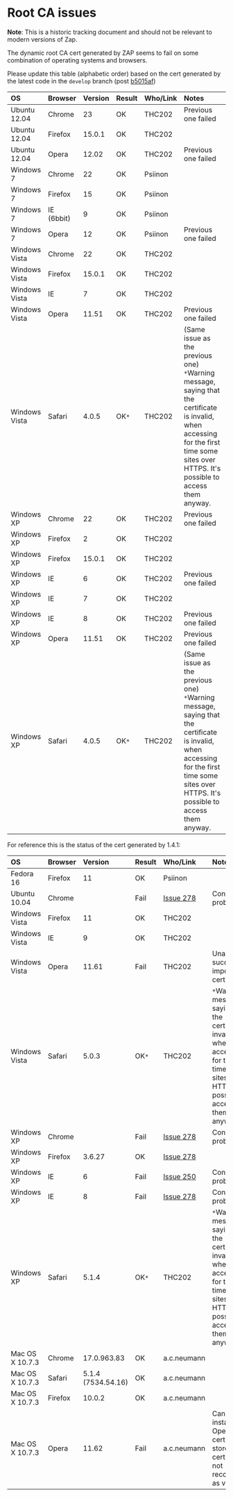 # Root CA issues

**Note**: This is a historic tracking document and should not be relevant to modern versions of Zap.

The dynamic root CA cert generated by ZAP seems to fail on some combination of operating systems and browsers.

Please update this table (alphabetic order) based on the cert generated by the latest code in the `develop` branch (post [b5015af](https://github.com/zaproxy/zaproxy/commit/b5015af2b50660b539d5a08c1de6932edaf4aa3e))

| **OS** | **Browser** | **Version** | **Result** | **Who/Link** | **Notes** |
|:-------|:------------|:------------|:-----------|:-------------|:----------|
| Ubuntu 12.04 | Chrome      | 23          | OK         | THC202       | Previous one failed |
| Ubuntu 12.04 | Firefox     | 15.0.1      | OK         | THC202       |           |
| Ubuntu 12.04 | Opera       | 12.02       | OK         | THC202       | Previous one failed |
| Windows 7 | Chrome      | 22          | OK         | Psiinon      |           |
| Windows 7 | Firefox     | 15          | OK         | Psiinon      |           |
| Windows 7 | IE (6bbit)  | 9           | OK         | Psiinon      |           |
| Windows 7 | Opera       | 12          | OK         | Psiinon      | Previous one failed |
| Windows Vista | Chrome      | 22          | OK         | THC202       |           |
| Windows Vista | Firefox     | 15.0.1      | OK         | THC202       |           |
| Windows Vista | IE          | 7           | OK         | THC202       |           |
| Windows Vista | Opera       | 11.51       | OK         | THC202       | Previous one failed |
| Windows Vista | Safari      | 4.0.5       | OK`*`      | THC202       | (Same issue as the previous one) `*`Warning message, saying that the certificate is invalid, when accessing for the first time some sites over HTTPS. It's possible to access them anyway. |
| Windows XP | Chrome      | 22          | OK         | THC202       | Previous one failed |
| Windows XP | Firefox     | 2           | OK         | THC202       |           |
| Windows XP | Firefox     | 15.0.1      | OK         | THC202       |           |
| Windows XP | IE          | 6           | OK         | THC202       | Previous one failed |
| Windows XP | IE          | 7           | OK         | THC202       |           |
| Windows XP | IE          | 8           | OK         | THC202       | Previous one failed |
| Windows XP | Opera       | 11.51       | OK         | THC202       | Previous one failed |
| Windows XP | Safari      | 4.0.5       | OK`*`      | THC202       | (Same issue as the previous one) `*`Warning message, saying that the certificate is invalid, when accessing for the first time some sites over HTTPS. It's possible to access them anyway. |

For reference this is the status of the cert generated by 1.4.1:

| **OS** | **Browser** | **Version** | **Result** | **Who/Link** | **Notes** |
|:-------|:------------|:------------|:-----------|:-------------|:----------|
| Fedora 16 | Firefox     | 11          | OK         | Psiinon      |           |
| Ubuntu 10.04 | Chrome      |             | Fail       | [Issue 278](https://github.com/zaproxy/zaproxy/issues/278) | Connection problems |
| Windows Vista | Firefox     | 11          | OK         | THC202       |           |
| Windows Vista | IE          | 9           | OK         | THC202       |           |
| Windows Vista | Opera       | 11.61       | Fail       | THC202       | Unable to successfully import the certificate |
| Windows Vista | Safari      | 5.0.3       | OK`*`      | THC202       | `*`Warning message, saying that the certificate is invalid, when accessing for the first time some sites over HTTPS. It's possible to access them anyway. |
| Windows XP | Chrome      |             | Fail       | [Issue 278](https://github.com/zaproxy/zaproxy/issues/278) | Connection problems |
| Windows XP | Firefox     | 3.6.27      | OK         | [Issue 278](https://github.com/zaproxy/zaproxy/issues/278) |           |
| Windows XP | IE          | 6           | Fail       | [Issue 250](https://github.com/zaproxy/zaproxy/issues/250) | Connection problems |
| Windows XP | IE          | 8           | Fail       | [Issue 278](https://github.com/zaproxy/zaproxy/issues/278) | Connection problems |
| Windows XP | Safari      | 5.1.4       | OK`*`      | THC202       | `*`Warning message, saying that the certificate is invalid, when accessing for the first time some sites over HTTPS. It's possible to access them anyway. |
| Mac OS X 10.7.3 | Chrome      | 17.0.963.83 | OK         | a.c.neumann  |           |
| Mac OS X 10.7.3 | Safari      | 5.1.4 (7534.54.16) | OK         | a.c.neumann  |           |
| Mac OS X 10.7.3 | Firefox     | 10.0.2      | OK         | a.c.neumann  |           |
| Mac OS X 10.7.3 | Opera       | 11.62       | Fail       | a.c.neumann  | Cannot be installed in Opera's certificate store. The certificate is not recognized as valid.  |